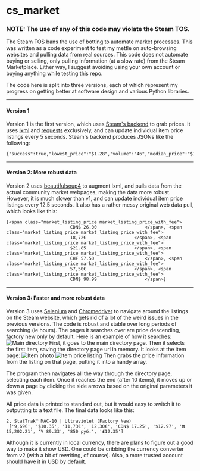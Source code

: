 # cs_market
### NOTE: The use of any of this code may violate the Steam TOS.

The Steam TOS bans the use of botting to automate market processes. This was written as a code experiment to test my mettle on auto-browsing websites and pulling data from real sources. This code does not automate buying or selling, only pulling information (at a slow rate) from the Steam Marketplace. Either way, I suggest avoiding using your own account or buying anything while testing this repo.

The code here is split into three versions, each of which represent my progress on getting better at software design and various Python libraries.

----------------------------------------------------------------------------------------------------------------------------------------
#### Version 1
Version 1 is the first version, which uses [Steam's backend](http://steamcommunity.com/market/priceoverview/?currency=1&appid=730&market_hash_name=StatTrak%E2%84%A2%20P250%20%7C%20Steel%20Disruption%20%28Factory%20New%29) to grab prices. It uses [lxml](http://lxml.de/) and [requests](http://docs.python-requests.org/en/master/) exclusively, and can update individual item price listings every 5 seconds. Steam's backend produces JSONs like the following:
```
{"success":true,"lowest_price":"$1.28","volume":"46","median_price":"$1.26"}
```

----------------------------------------------------------------------------------------------------------------------------------------
#### Version 2: More robust data
Version 2 uses [beautifulsoup4](https://www.crummy.com/software/BeautifulSoup/bs4/doc/) to augment lxml, and pulls data from the actual community market webpages, making the data more robust. However, it is much slower than v1, and can update individual item price listings every 12.5 seconds. It also has a rather messy original web data pull, which looks like this:
```
[<span class="market_listing_price market_listing_price_with_fee">
						CDN$ 26.00					</span>, <span class="market_listing_price market_listing_price_with_fee">
						18,72€					</span>, <span class="market_listing_price market_listing_price_with_fee">
						$21.85					</span>, <span class="market_listing_price market_listing_price_with_fee">
						CHF 57.50					</span>, <span class="market_listing_price market_listing_price_with_fee">
						57,50€					</span>, <span class="market_listing_price market_listing_price_with_fee">
						CDN$ 98.99					</span>]
```

----------------------------------------------------------------------------------------------------------------------------------------
#### Version 3: Faster and more robust data
Version 3 uses [Selenium](http://www.seleniumhq.org/) and [Chromedriver](https://sites.google.com/a/chromium.org/chromedriver/) to navigate around the listings on the Steam website, which gets rid of a lot of the weird issues in the previous versions. The code is robust and stable over long periods of searching (ie hours). The pages it searches over are price descending, factory new only by default. Here is an example of how it searches:
![Main directory](http://i.imgur.com/LJDPVWz.png)
First, it goes to the main directory page. Then it selects the first item, saving the directory page url in memory. It looks at the item page:
![Item photo](http://i.imgur.com/kl6GfNW.png)
![Item price listing](http://i.imgur.com/JuSwxl9.png)
Then grabs the price information from the listing on that page, putting it into a handy array.

The program then navigates all the way through the directory page, selecting each item. Once it reaches the end (after 10 items), it moves up or down a page by clicking the side arrows based on the original parameters it was given.

All price data is printed to standard out, but it would easy to switch it to outputting to a text file. The final data looks like this:
```
2. StatTrak™ MAC-10 | Ultraviolet (Factory New) 
 ['9,69€', '$10.35', '11,73€', '12,30€', 'CDN$ 17.25', '$12.97', '₩ 15,202.21', '¥ 89.33', '850 pуб.', '£12.35']
```
Although it is currently in local currency, there are plans to figure out a good way to make it show USD. One could be cribbing the currency converter from v2 (with a bit of rewriting, of course). Also, a more trusted account should have it in USD by default.
